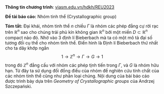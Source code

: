 **Thông tin chương trình**: [viasm.edu.vn/hdkh/REU2023](https://viasm.edu.vn/hdkh/REU2023)

**Đề tài báo cáo:** Nhóm tinh thể (Crystallographic group)

**Tóm tắt:** Đại khái, nhóm tinh thể $n$ chiều $\Gamma$ là nhóm các phép đẳng cự rời rạc trên $\mathbb{R}^n$ sao cho chúng trải phủ kín không gian $\mathbb{R}^n$ bởi một miền $D \subset \mathbb{R}^n$ compact nào đó. Nhờ vào 3 định lí Bieberbach mà ta có một mô tả đại số tương đối cụ thể cho nhóm tinh thể. Điển hình là Định lí Bieberbach thứ nhất cho ta dãy khớp ngắn
$$1 \longrightarrow \mathbb{Z}^n \longrightarrow \Gamma \longrightarrow G \longrightarrow 1$$
trong đó $\mathbb{Z}^n$ đẳng cấu với nhóm các phép tịnh tiến trong $\Gamma$, và $G$ là nhóm hữu hạn. Từ đây ta sử dụng đối đồng điều của nhóm để nghiên cứu tính chất của các nhóm tinh thể cũng như phân loại chúng. Nội dung của bài báo cáo được trình bày dựa trên *Geometry of Crystallographic groups* của Andrzej Szczepański.